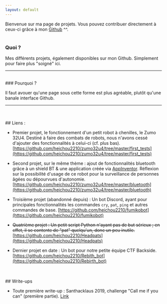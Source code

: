 ```yaml
---
layout: default
---
```


Bienvenue sur ma page de projets. Vous pouvez contribuer directement à ceux-ci grâce à mon [Github](https://github.com/heichou2210) ^^.
<br/>
<br/>
### Quoi ?

Mes différents projets, également disponibles sur mon Github. Simplement pour faire plus "soigné" ici.

*  *  *
<br/>
### Pourquoi ?

Il faut avouer qu'une page sous cette forme est plus agréable, plutôt qu'une banale interface Github.

* * *
<br/>
<br/>
## Liens :

- Premier projet, le fonctionnement d'un petit robot à chenilles, le Zumo 32U4.
Destiné à faire des combats de robots, nous n'avons cessé d'ajouter des fonctionnalités à celui-ci (cf. plus bas).
[https://github.com/heichou2210/zumo32u4/tree/master/first_tests](https://github.com/heichou2210/zumo32u4/tree/master/first_tests)

- Second projet, sur le même thème : ajout de fonctionnalités bluetooth grâce à un shield BT & une application créée via [AppInventor](https://appinventor.mit.edu). Réflexion sur la possibilité d'usage de ce robot pour la surveillance de personnes âgées ou dépourvues d'autonomie.
[https://github.com/heichou2210/zumo32u4/tree/master/bluetooth](https://github.com/heichou2210/zumo32u4/tree/master/bluetooth)

- Troisième projet (abandonné depuis) : Un bot Discord, ayant pour principales fonctionnalités les commandes `cry`, `pat`, `ping` et autres commandes de base.
[https://github.com/heichou2210/fumikobot](https://github.com/heichou2210/fumikobot)

- ~~Quatrième projet : Un petit script Python n'ayant pas de but sérieux ; en effet, il se contente de "pat" quelqu'un, donc un peu inutile.~~
[https://github.com/heichou2210/Headpats](https://github.com/heichou2210/Headpats)

- Dernier projet en date : Un bot pour notre petite équipe CTF Backside.
[https://github.com/heichou2210/Rebith_bot](https://github.com/heichou2210/Rebirth_bot)

<br/>
<br/>
## Write-ups

- Toute première write-up : Santhacklaus 2019, challenge "Call me if you can" (première partie). <a href="ctf/Santhacklaus/CMIYC.md">Link</a><br/>
<br/>
<br/>
<br/>
